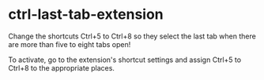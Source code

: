 # ctrl-last-tab-extension
Change the shortcuts Ctrl+5 to Ctrl+8 so they select the last tab when there are more than five to eight tabs open! 

To activate, go to the extension's shortcut settings and assign Ctrl+5 to Ctrl+8 to the appropriate places.
